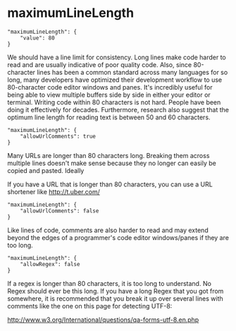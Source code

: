 # maximumLineLength

    "maximumLineLength": {
        "value": 80
    }

We should have a line limit for consistency. Long lines make
code harder to read and are usually indicative of poor
quality code. Also, since 80-character lines has been a
common standard across many languages for so long, many
developers have optimized their development workflow to use
80-character code editor windows and panes. It's incredibly
useful for being able to view multiple buffers side by side
in either your editor or terminal. Writing code within 80
characters is not hard. People have been doing it
effectively for decades. Furthermore, research also suggest
that the optimum line length for reading text is between 50
and 60 characters.


    "maximumLineLength": {
        "allowUrlComments": true
    }

Many URLs are longer than 80 characters long. Breaking them
across multiple lines doesn't make sense because they no
longer can easily be copied and pasted. Ideally

If you have a URL that is longer than 80 characters, you can
use a URL shortener like http://t.uber.com/


    "maximumLineLength": {
        "allowUrlComments": false
    }

Like lines of code, comments are also harder to read and may
extend beyond the edges of a programmer's code editor
windows/panes if they are too long.


    "maximumLineLength": {
        "allowRegex": false
    }

If a regex is longer than 80 characters, it is too long to
understand. No Regex should ever be this long. If you have a
long Regex that you got from somewhere, it is recommended
that you break it up over several lines with comments like
the one on this page for detecting UTF-8:

http://www.w3.org/International/questions/qa-forms-utf-8.en.php
